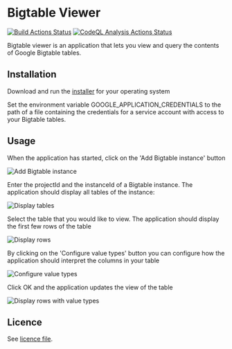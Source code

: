 # Bigtable Viewer

[![Build Actions Status](https://github.com/erikmafo/BigtableViewer/workflows/Build/badge.svg)](https://github.com/erikmafo/BigtableViewer/actions)
[![CodeQL Analysis Actions Status](https://github.com/erikmafo/BigtableViewer/workflows/CodeQL/badge.svg)](https://github.com/erikmafo/BigtableViewer/actions)

Bigtable viewer is an application that lets you view and query the contents of Google Bigtable tables.

## Installation

Download and run the [installer](https://github.com/erikmafo/BigtableViewer/releases/latest) 
for your operating system

Set the environment variable GOOGLE_APPLICATION_CREDENTIALS to the path of a file containing the 
credentials for a service account with access to your Bigtable tables.

## Usage

When the application has started, click on the 'Add Bigtable instance' button

![Add Bigtable instance](https://user-images.githubusercontent.com/11388438/85906811-bf328200-b80f-11ea-9bf3-13fd426f83ba.png)

Enter the projectId and the instanceId of a Bigtable instance. The application 
should display all tables of the instance:

![Display tables](https://user-images.githubusercontent.com/11388438/85920814-4535e380-b877-11ea-9f95-81924eb57691.png)

Select the table that you would like to view. The application should display the first few rows of the table

![Display rows](https://user-images.githubusercontent.com/11388438/85920819-49fa9780-b877-11ea-9df8-d87f9fd3f50c.png)

By clicking on the 'Configure value types' button you can configure how the application should interpret 
the columns in your table

![Configure value types](https://user-images.githubusercontent.com/11388438/85920859-abbb0180-b877-11ea-9d9e-2833feb1f8e1.png)

Click OK and the application updates the view of the table

![Display rows with value types](https://user-images.githubusercontent.com/11388438/85920860-ad84c500-b877-11ea-91c1-bb16ad1d51aa.png)

## Licence

See [licence file](LICENSE).
